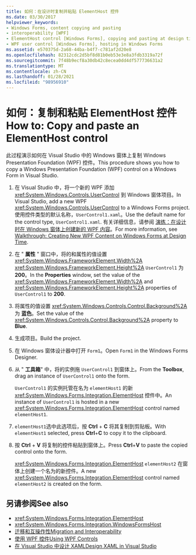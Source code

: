 ```yaml
---
title: 如何：在设计时复制并粘贴 ElementHost 控件
ms.date: 03/30/2017
helpviewer_keywords:
- Windows Forms, content copying and pasting
- interoperability [WPF]
- ElementHost control [Windows Forms], copying and pasting at design time
- WPF user control [Windows Forms], hosting in Windows Forms
ms.assetid: e570375d-2a68-44ba-b4f7-c781af2d20e8
ms.openlocfilehash: 82312cdc2d5bf8d81b0eb53e3e8a3fdb3319a72f
ms.sourcegitcommit: 7f48b9ecf8a30db42c8ecea0dd4df577736631a2
ms.translationtype: MT
ms.contentlocale: zh-CN
ms.lasthandoff: 01/28/2021
ms.locfileid: "98956910"
---
```

# <a name="how-to-copy-and-paste-an-elementhost-control"></a><span data-ttu-id="2cc11-102">如何：复制和粘贴 ElementHost 控件</span><span class="sxs-lookup"><span data-stu-id="2cc11-102">How to: Copy and paste an ElementHost control</span></span>

<span data-ttu-id="2cc11-103">此过程演示如何在 Visual Studio 中的 Windows 窗体上复制 Windows Presentation Foundation (WPF) 控件。</span><span class="sxs-lookup"><span data-stu-id="2cc11-103">This procedure shows you how to copy a Windows Presentation Foundation (WPF) control on a Windows Form in Visual Studio.</span></span>

1. <span data-ttu-id="2cc11-104">在 Visual Studio 中，将一个新的 WPF 添加 <xref:System.Windows.Controls.UserControl> 到 Windows 窗体项目。</span><span class="sxs-lookup"><span data-stu-id="2cc11-104">In Visual Studio, add a new WPF <xref:System.Windows.Controls.UserControl> to a Windows Forms project.</span></span> <span data-ttu-id="2cc11-105">使用控件类型的默认名称，`UserControl1.xaml`。</span><span class="sxs-lookup"><span data-stu-id="2cc11-105">Use the default name for the control type, `UserControl1.xaml`.</span></span> <span data-ttu-id="2cc11-106">有关详细信息，请参阅 [演练：在设计时在 Windows 窗体上创建新的 WPF 内容](walkthrough-creating-new-wpf-content-on-windows-forms-at-design-time.md)。</span><span class="sxs-lookup"><span data-stu-id="2cc11-106">For more information, see [Walkthrough: Creating New WPF Content on Windows Forms at Design Time](walkthrough-creating-new-wpf-content-on-windows-forms-at-design-time.md).</span></span>

2. <span data-ttu-id="2cc11-107">在 " **属性** " 窗口中，将的和属性的值设置 <xref:System.Windows.FrameworkElement.Width%2A> <xref:System.Windows.FrameworkElement.Height%2A> `UserControl1` 为 **200**。</span><span class="sxs-lookup"><span data-stu-id="2cc11-107">In the **Properties** window, set the value of the <xref:System.Windows.FrameworkElement.Width%2A> and <xref:System.Windows.FrameworkElement.Height%2A> properties of `UserControl1` to **200**.</span></span>

3. <span data-ttu-id="2cc11-108">将属性的值设置 <xref:System.Windows.Controls.Control.Background%2A> 为 **蓝色**。</span><span class="sxs-lookup"><span data-stu-id="2cc11-108">Set the value of the <xref:System.Windows.Controls.Control.Background%2A> property to **Blue**.</span></span>

4. <span data-ttu-id="2cc11-109">生成项目。</span><span class="sxs-lookup"><span data-stu-id="2cc11-109">Build the project.</span></span>

5. <span data-ttu-id="2cc11-110">在 Windows 窗体设计器中打开 `Form1`。</span><span class="sxs-lookup"><span data-stu-id="2cc11-110">Open `Form1` in the Windows Forms Designer.</span></span>

6. <span data-ttu-id="2cc11-111">从 " **工具箱**" 中，将的实例拖 `UserControl1` 到窗体上。</span><span class="sxs-lookup"><span data-stu-id="2cc11-111">From the **Toolbox**, drag an instance of `UserControl1` onto the form.</span></span>

   <span data-ttu-id="2cc11-112">`UserControl1` 的实例托管在名为 `elementHost1` 的新 <xref:System.Windows.Forms.Integration.ElementHost> 控件中。</span><span class="sxs-lookup"><span data-stu-id="2cc11-112">An instance of `UserControl1` is hosted in a new <xref:System.Windows.Forms.Integration.ElementHost> control named `elementHost1`.</span></span>

7. <span data-ttu-id="2cc11-113">`elementHost1`选中此选项后，按 **Ctrl** + **C** 将其复制到剪贴板。</span><span class="sxs-lookup"><span data-stu-id="2cc11-113">With `elementHost1` selected, press **Ctrl**+**C** to copy it to the clipboard.</span></span>

8. <span data-ttu-id="2cc11-114">按 **Ctrl** + **V** 将复制的控件粘贴到窗体上。</span><span class="sxs-lookup"><span data-stu-id="2cc11-114">Press **Ctrl**+**V** to paste the copied control onto the form.</span></span>

   <span data-ttu-id="2cc11-115"><xref:System.Windows.Forms.Integration.ElementHost> `elementHost2` 在窗体上创建一个名为的新控件。</span><span class="sxs-lookup"><span data-stu-id="2cc11-115">A new <xref:System.Windows.Forms.Integration.ElementHost> control named `elementHost2` is created on the form.</span></span>

## <a name="see-also"></a><span data-ttu-id="2cc11-116">另请参阅</span><span class="sxs-lookup"><span data-stu-id="2cc11-116">See also</span></span>

- <xref:System.Windows.Forms.Integration.ElementHost>
- <xref:System.Windows.Forms.Integration.WindowsFormsHost>
- [<span data-ttu-id="2cc11-117">迁移和互操作性</span><span class="sxs-lookup"><span data-stu-id="2cc11-117">Migration and Interoperability</span></span>](/dotnet/framework/wpf/advanced/migration-and-interoperability)
- [<span data-ttu-id="2cc11-118">使用 WPF 控件</span><span class="sxs-lookup"><span data-stu-id="2cc11-118">Using WPF Controls</span></span>](using-wpf-controls.md)
- [<span data-ttu-id="2cc11-119">在 Visual Studio 中设计 XAML</span><span class="sxs-lookup"><span data-stu-id="2cc11-119">Design XAML in Visual Studio</span></span>](/visualstudio/xaml-tools/designing-xaml-in-visual-studio)
